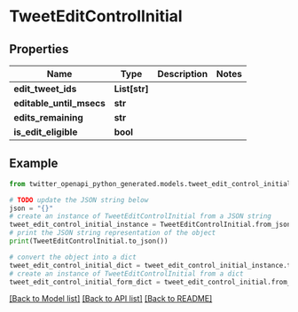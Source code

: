# TweetEditControlInitial


## Properties

Name | Type | Description | Notes
------------ | ------------- | ------------- | -------------
**edit_tweet_ids** | **List[str]** |  | 
**editable_until_msecs** | **str** |  | 
**edits_remaining** | **str** |  | 
**is_edit_eligible** | **bool** |  | 

## Example

```python
from twitter_openapi_python_generated.models.tweet_edit_control_initial import TweetEditControlInitial

# TODO update the JSON string below
json = "{}"
# create an instance of TweetEditControlInitial from a JSON string
tweet_edit_control_initial_instance = TweetEditControlInitial.from_json(json)
# print the JSON string representation of the object
print(TweetEditControlInitial.to_json())

# convert the object into a dict
tweet_edit_control_initial_dict = tweet_edit_control_initial_instance.to_dict()
# create an instance of TweetEditControlInitial from a dict
tweet_edit_control_initial_form_dict = tweet_edit_control_initial.from_dict(tweet_edit_control_initial_dict)
```
[[Back to Model list]](../README.md#documentation-for-models) [[Back to API list]](../README.md#documentation-for-api-endpoints) [[Back to README]](../README.md)


